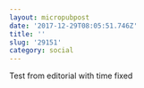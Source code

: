```yaml
---
layout: micropubpost
date: '2017-12-29T08:05:51.746Z'
title: ''
slug: '29151'
category: social
---
```

Test from editorial with time fixed
